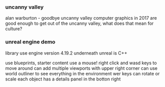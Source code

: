 ### uncanny valley
alan warburton - goodbye uncanny valley
computer graphics in 2017 are good enough to get out of the uncanny valley, what does that mean for culture?

### unreal engine demo
library
use engine version 4.19.2
underneath unreal is C++

use blueprints, starter content
use a mouse!
right click and wasd keys to move around
can add multiple viewports with upper right corner
can use world outliner to see everything in the environment
wer keys can rotate or scale
each object has a details panel in the botton right


